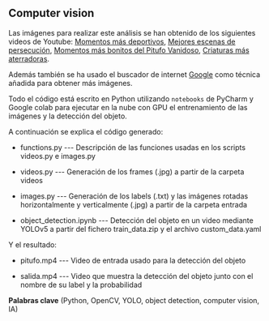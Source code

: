 ## Computer vision

Las imágenes para realizar este análisis se han obtenido de los siguientes videos de Youtube: [Momentos más deportivos](https://www.youtube.com/watch?v=MLoGKahcQG0), [Mejores escenas de persecución](https://www.youtube.com/watch?v=KDbYC8a-Wtw), [Momentos más bonitos del Pitufo Vanidoso](https://www.youtube.com/watch?v=yURcfQUaAGM), [Criaturas más aterradoras](https://www.youtube.com/watch?v=jCONWIE2TYw).

Además también se ha usado el buscador de internet [Google](https://www.google.com/) como técnica añadida para obtener más imágenes.

Todo el código está escrito en Python utilizando `notebooks` de PyCharm y Google colab para ejecutar en la nube con GPU el entrenamiento de las imágenes y la detección del objeto.

A continuación se explica el código generado:

* functions.py --- Descripción de las funciones usadas en los scripts videos.py e images.py

* videos.py --- Generación de los frames (.jpg) a partir de la carpeta videos

* images.py --- Generación de los labels (.txt) y las imágenes rotadas horizontalmente y verticalmente (.jpg) a partir de la carpeta entrada

* object_detection.ipynb --- Detección del objeto en un video mediante YOLOv5 a partir del fichero train_data.zip y el archivo custom_data.yaml 

Y el resultado:

* pitufo.mp4 --- Video de entrada usado para la detección del objeto

* salida.mp4 --- Video que muestra la detección del objeto junto con el nombre de su label y la probabilidad



**Palabras clave** (Python, OpenCV, YOLO, object detection, computer vision, IA)
